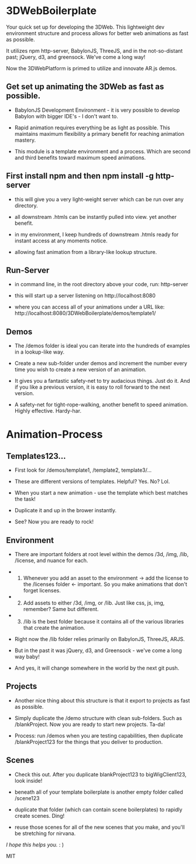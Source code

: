 # 3DWebBoilerplate

Your quick set up for developing the 3DWeb. This lightweight dev environment structure and process allows for better web animations as fast as possible. 

It utilizes npm http-server, BabylonJS, ThreeJS, and in the not-so-distant past; jQuery, d3, and greensock. We've come a long way!

Now the 3DWebPlatform is primed to utilize and innovate AR.js demos.


## Get set up animating the 3DWeb as fast as possible.


- BabylonJS Development Environment - it is very possible to develop Babylon with bigger IDE's - I don't want to.

- Rapid animation requires everything be as light as possible. This maintains maximum flexibility a primary benefit for reaching animation mastery.

- This module is a template environment and a process. Which are second and third benefits toward maximum speed animations.


## First install npm and then npm install -g http-server

 - this will give you a very light-weight server which can be run over any directory.

 - all downstream .htmls can be instantly pulled into view. yet another benefit.

 - in my environment, I keep hundreds of downstream .htmls ready for instant access at any moments notice.

 - allowing fast animation from a library-like lookup structure.


 ## Run-Server 

 - in command line, in the root directory above your code, run: http-server

 - this will start up a server listening on http://localhost:8080

 - where you can access all of your animations under a URL like:  http://localhost:8080/3DWebBoilerplate/demos/template1/

 

 ## Demos

 - The /demos folder is ideal you can iterate into the hundreds of examples in a lookup-like way.

 - Create a new sub-folder under demos and increment the number every time you wish to create a new version of an animation.

 - It gives you a fantastic safety-net to try audacious things. Just do it. And if you like a previous version, it is easy to roll forward to the next version. 

 - A safety-net for tight-rope-walking, another benefit to speed animation. Highly effective. Hardy-har.


 # Animation-Process

 ## Templates123...

 - First look for /demos/template1, /template2, template3/...

 - These are different versions of templates. Helpful? Yes. No? Lol.

 - When you start a new animation - use the template which best matches the task!

 - Duplicate it and up in the brower instantly.

 - See? Now you are ready to rock!


 ## Environment

 - There are important folders at root level within the demos /3d, /img, /lib, /license, and nuance for each.

 - 1. Whenever you add an asset to the environment -> add the license to the /licenses folder <- important. So you make animations that don't forget licenses.
 
 - 2. Add assets to either /3d, /img, or /lib. Just like css, js, img, remember? Same but different.

 - 3. /lib is the best folder because it contains all of the various libraries that create the animation.

 - Right now the /lib folder relies primarily on BabylonJS, ThreeJS, ARJS.

 - But in the past it was jQuery, d3, and Greensock - we've come a long way baby!

 - And yes, it will change somewhere in the world by the next git push.


 ## Projects

 - Another nice thing about this structure is that it export to projects as fast as possible.

 - Simply duplicate the /demo structure with clean sub-folders. Such as /blankProject. Now you are ready to start new projects. Ta-da!

 - Process: run /demos when you are testing capabilities, then duplicate /blankProject123 for the things that you deliver to production.

 
 ## Scenes

 - Check this out. After you duplicate blankProject123 to bigWigClient123, look inside!

 - beneath all of your template boilerplate is another empty folder called /scene123

 - duplicate that folder (which can contain scene boilerplates) to rapidly create scenes. Ding!

 - reuse those scenes for all of the new scenes that you make, and you'll be stretching for nirvana.



 *I hope this helps you.* : )


 MIT